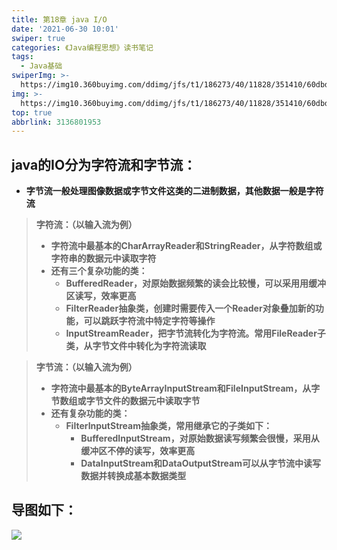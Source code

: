 ```yaml
---
title: 第18章 java I/O
date: '2021-06-30 10:01'
swiper: true
categories: 《Java编程思想》读书笔记
tags:
  - Java基础
swiperImg: >-
  https://img10.360buyimg.com/ddimg/jfs/t1/186273/40/11828/351410/60dbd17aE0c517910/dd9fee68898c4f4c.jpg
img: >-
  https://img10.360buyimg.com/ddimg/jfs/t1/186273/40/11828/351410/60dbd17aE0c517910/dd9fee68898c4f4c.jpg
top: true
abbrlink: 3136801953
---
```


## java的IO分为字符流和字节流：

- **字节流一般处理图像数据或字节文件这类的二进制数据，其他数据一般是字符流**

> **字符流：（以输入流为例）**
> - **字符流中最基本的CharArrayReader和StringReader，从字符数组或字符串的数据元中读取字符**
> - **还有三个复杂功能的类：**
>    - **BufferedReader，对原始数据频繁的读会比较慢，可以采用用缓冲区读写，效率更高**
>    - **FilterReader抽象类，创建时需要传入一个Reader对象叠加新的功能，可以跳跃字符流中特定字符等操作**
>    - **InputStreamReader，把字节流转化为字符流。常用FileReader子类，从字节文件中转化为字符流读取**


> **字节流：（以输入流为例）**
> - **字符流中最基本的ByteArrayInputStream和FileInputStream，从字节数组或字节文件的数据元中读取字节**
> - **还有复杂功能的类：**
>    - **FilterInputStream抽象类，常用继承它的子类如下：**
>       - **BufferedInputStream，对原始数据读写频繁会很慢，采用从缓冲区不停的读写，效率更高**
>       - **DataInputStream和DataOutputStream可以从字节流中读写数据并转换成基本数据类型**

## 导图如下：
![](https://img11.360buyimg.com/ddimg/jfs/t1/184379/15/11818/205478/60dbcff6E9fde4ddb/8a843a85dd6094a9.jpg)
